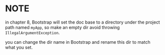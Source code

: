 # NOTE

in chapter 8, Bootstrap will set the doc base to a directory
under the project path named `myApp`, so make an empty dir
avoid throwing `IllegalArgumentException`.

you can change the dir name in Bootstrap and rename this dir
to match what you set.